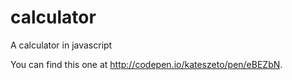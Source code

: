 # calculator
A calculator in javascript

You can find this one at http://codepen.io/kateszeto/pen/eBEZbN.

